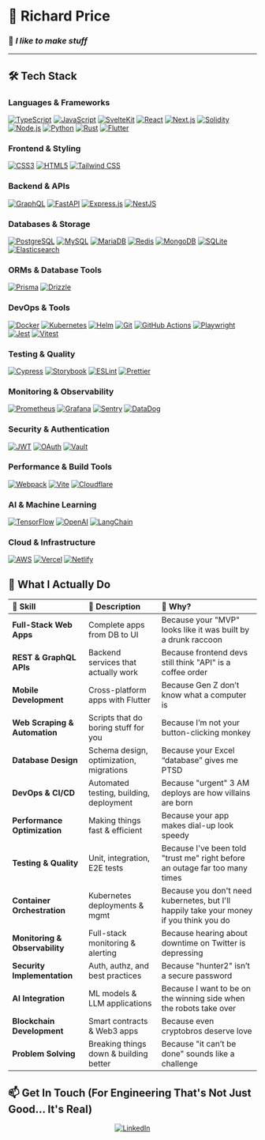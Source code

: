 
# 🚀 Richard Price

### 🤖 *I like to make stuff* 

---


## 🛠️ Tech Stack

### Languages & Frameworks

[![TypeScript](https://img.shields.io/badge/-TypeScript-3178C6?style=for-the-badge&logo=typescript&logoColor=white)](https://www.typescriptlang.org/)
[![JavaScript](https://img.shields.io/badge/-JavaScript-F7DF1E?style=for-the-badge&logo=javascript&logoColor=black)](https://developer.mozilla.org/en-US/docs/Web/JavaScript)
[![SvelteKit](https://img.shields.io/badge/-SvelteKit-FF3E00?style=for-the-badge&logo=svelte&logoColor=white)](https://kit.svelte.dev/)
[![React](https://img.shields.io/badge/-React-61DAFB?style=for-the-badge&logo=react&logoColor=black)](https://reactjs.org/)
[![Next.js](https://img.shields.io/badge/-Next.js-000000?style=for-the-badge&logo=next.js&logoColor=white)](https://nextjs.org/)
[![Solidity](https://img.shields.io/badge/-Solidity-2C4F7C?style=for-the-badge&logo=solidity&logoColor=white)](https://docs.soliditylang.org/)
[![Node.js](https://img.shields.io/badge/-Node.js-339933?style=for-the-badge&logo=nodedotjs&logoColor=white)](https://nodejs.org/)
[![Python](https://img.shields.io/badge/-Python-3776AB?style=for-the-badge&logo=python&logoColor=white)](https://www.python.org/)
[![Rust](https://img.shields.io/badge/-Rust-000000?style=for-the-badge&logo=rust&logoColor=white)](https://www.rust-lang.org/)
[![Flutter](https://img.shields.io/badge/-Flutter-02569B?style=for-the-badge&logo=flutter&logoColor=white)](https://flutter.dev/)

### Frontend & Styling
[![CSS3](https://img.shields.io/badge/-CSS3-1572B6?style=for-the-badge&logo=css3&logoColor=white)](https://developer.mozilla.org/en-US/docs/Web/CSS)
[![HTML5](https://img.shields.io/badge/-HTML5-E34F26?style=for-the-badge&logo=html5&logoColor=white)](https://developer.mozilla.org/en-US/docs/Web/HTML)
[![Tailwind CSS](https://img.shields.io/badge/-Tailwind%20CSS-38B2AC?style=for-the-badge&logo=tailwind-css&logoColor=white)](https://tailwindcss.com/)

### Backend & APIs
[![GraphQL](https://img.shields.io/badge/-GraphQL-E10098?style=for-the-badge&logo=graphql&logoColor=white)](https://graphql.org/)
[![FastAPI](https://img.shields.io/badge/-FastAPI-009688?style=for-the-badge&logo=fastapi&logoColor=white)](https://fastapi.tiangolo.com/)
[![Express.js](https://img.shields.io/badge/-Express.js-000000?style=for-the-badge&logo=express&logoColor=white)](https://expressjs.com/)
[![NestJS](https://img.shields.io/badge/-NestJS-E0234E?style=for-the-badge&logo=nestjs&logoColor=white)](https://nestjs.com/)

### Databases & Storage
[![PostgreSQL](https://img.shields.io/badge/-PostgreSQL-336791?style=for-the-badge&logo=postgresql&logoColor=white)](https://www.postgresql.org/)
[![MySQL](https://img.shields.io/badge/-MySQL-4479A1?style=for-the-badge&logo=mysql&logoColor=white)](https://www.mysql.com/)
[![MariaDB](https://img.shields.io/badge/-MariaDB-003545?style=for-the-badge&logo=mariadb&logoColor=white)](https://mariadb.org/)
[![Redis](https://img.shields.io/badge/-Redis-DC382D?style=for-the-badge&logo=redis&logoColor=white)](https://redis.io/)
[![MongoDB](https://img.shields.io/badge/-MongoDB-47A248?style=for-the-badge&logo=mongodb&logoColor=white)](https://www.mongodb.com/)
[![SQLite](https://img.shields.io/badge/-SQLite-003B57?style=for-the-badge&logo=sqlite&logoColor=white)](https://www.sqlite.org/)
[![Elasticsearch](https://img.shields.io/badge/-Elasticsearch-005571?style=for-the-badge&logo=elasticsearch&logoColor=white)](https://www.elastic.co/elasticsearch/)

### ORMs & Database Tools
[![Prisma](https://img.shields.io/badge/-Prisma-2D3748?style=for-the-badge&logo=prisma&logoColor=white)](https://www.prisma.io/)
[![Drizzle](https://img.shields.io/badge/-Drizzle-FF6B6B?style=for-the-badge&logo=drizzle&logoColor=white)](https://orm.drizzle.team/)

### DevOps & Tools
[![Docker](https://img.shields.io/badge/-Docker-2496ED?style=for-the-badge&logo=docker&logoColor=white)](https://www.docker.com/)
[![Kubernetes](https://img.shields.io/badge/-Kubernetes-326CE5?style=for-the-badge&logo=kubernetes&logoColor=white)](https://kubernetes.io/)
[![Helm](https://img.shields.io/badge/-Helm-0F1689?style=for-the-badge&logo=helm&logoColor=white)](https://helm.sh/)
[![Git](https://img.shields.io/badge/-Git-F05032?style=for-the-badge&logo=git&logoColor=white)](https://git-scm.com/)
[![GitHub Actions](https://img.shields.io/badge/-GitHub%20Actions-2088FF?style=for-the-badge&logo=githubactions&logoColor=white)](https://github.com/features/actions)
[![Playwright](https://img.shields.io/badge/-Playwright-2EAD33?style=for-the-badge&logo=playwright&logoColor=white)](https://playwright.dev/)
[![Jest](https://img.shields.io/badge/-Jest-C21325?style=for-the-badge&logo=jest&logoColor=white)](https://jestjs.io/)
[![Vitest](https://img.shields.io/badge/-Vitest-6E9F18?style=for-the-badge&logo=vitest&logoColor=white)](https://vitest.dev/)

### Testing & Quality
[![Cypress](https://img.shields.io/badge/-Cypress-17202C?style=for-the-badge&logo=cypress&logoColor=white)](https://www.cypress.io/)
[![Storybook](https://img.shields.io/badge/-Storybook-FF4785?style=for-the-badge&logo=storybook&logoColor=white)](https://storybook.js.org/)
[![ESLint](https://img.shields.io/badge/-ESLint-4B32C3?style=for-the-badge&logo=eslint&logoColor=white)](https://eslint.org/)
[![Prettier](https://img.shields.io/badge/-Prettier-F7B93E?style=for-the-badge&logo=prettier&logoColor=white)](https://prettier.io/)

### Monitoring & Observability
[![Prometheus](https://img.shields.io/badge/-Prometheus-E6522C?style=for-the-badge&logo=prometheus&logoColor=white)](https://prometheus.io/)
[![Grafana](https://img.shields.io/badge/-Grafana-F46800?style=for-the-badge&logo=grafana&logoColor=white)](https://grafana.com/)
[![Sentry](https://img.shields.io/badge/-Sentry-362D59?style=for-the-badge&logo=sentry&logoColor=white)](https://sentry.io/)
[![DataDog](https://img.shields.io/badge/-DataDog-632CA6?style=for-the-badge&logo=datadog&logoColor=white)](https://www.datadoghq.com/)

### Security & Authentication
[![JWT](https://img.shields.io/badge/-JWT-000000?style=for-the-badge&logo=jsonwebtokens&logoColor=white)](https://jwt.io/)
[![OAuth](https://img.shields.io/badge/-OAuth-000000?style=for-the-badge&logo=oauth&logoColor=white)](https://oauth.net/)
[![Vault](https://img.shields.io/badge/-Vault-000000?style=for-the-badge&logo=vault&logoColor=white)](https://www.vaultproject.io/)

### Performance & Build Tools
[![Webpack](https://img.shields.io/badge/-Webpack-8DD6F9?style=for-the-badge&logo=webpack&logoColor=white)](https://webpack.js.org/)
[![Vite](https://img.shields.io/badge/-Vite-646CFF?style=for-the-badge&logo=vite&logoColor=white)](https://vitejs.dev/)
[![Cloudflare](https://img.shields.io/badge/-Cloudflare-FF6B6B?style=for-the-badge&logo=cloudflare&logoColor=white)](https://www.cloudflare.com/)

### AI & Machine Learning
[![TensorFlow](https://img.shields.io/badge/-TensorFlow-FF6F00?style=for-the-badge&logo=tensorflow&logoColor=white)](https://www.tensorflow.org/)
[![OpenAI](https://img.shields.io/badge/-OpenAI-412991?style=for-the-badge&logo=openai&logoColor=white)](https://openai.com/)
[![LangChain](https://img.shields.io/badge/-LangChain-000000?style=for-the-badge&logo=langchain&logoColor=white)](https://www.langchain.com/)

### Cloud & Infrastructure
[![AWS](https://img.shields.io/badge/-AWS-232F3E?style=for-the-badge&logo=amazonaws&logoColor=white)](https://aws.amazon.com/)
[![Vercel](https://img.shields.io/badge/-Vercel-000000?style=for-the-badge&logo=vercel&logoColor=white)](https://vercel.com/)
[![Netlify](https://img.shields.io/badge/-Netlify-00C7B7?style=for-the-badge&logo=netlify&logoColor=white)](https://www.netlify.com/)

## 🎯 What I Actually Do

| 🚀 **Skill** | 📝 **Description** | 💭 **Why?** |
|:---|:---|:---|
| **Full-Stack Web Apps** | Complete apps from DB to UI | Because your "MVP" looks like it was built by a drunk raccoon |
| **REST & GraphQL APIs** | Backend services that actually work | Because frontend devs still think "API" is a coffee order |
| **Mobile Development** | Cross-platform apps with Flutter | Because Gen Z don’t know what a computer is |
| **Web Scraping & Automation** | Scripts that do boring stuff for you | Because I’m not your button-clicking monkey |
| **Database Design** | Schema design, optimization, migrations | Because your Excel “database” gives me PTSD |
| **DevOps & CI/CD** | Automated testing, building, deployment | Because "urgent" 3 AM deploys are how villains are born |
| **Performance Optimization** | Making things fast & efficient | Because your app makes dial-up look speedy |
| **Testing & Quality** | Unit, integration, E2E tests | Because I've been told "trust me" right before an outage far too many times  |
| **Container Orchestration** | Kubernetes deployments & mgmt | Because you don't need kubernetes, but I'll happily take your money if you think you do |
| **Monitoring & Observability** | Full-stack monitoring & alerting | Because hearing about downtime on Twitter is depressing |
| **Security Implementation** | Auth, authz, and best practices | Because "hunter2" isn’t a secure password |
| **AI Integration** | ML models & LLM applications | Because I want to be on the winning side when the robots take over |
| **Blockchain Development** | Smart contracts & Web3 apps | Because even cryptobros deserve love |
| **Problem Solving** | Breaking things down & building better | Because "it can’t be done" sounds like a challenge |

## 📫 Get In Touch (For Engineering That's Not Just Good... It's Real)

<div align="center">  
  <a href="https://www.linkedin.com/in/richard-price-14539658/">
    <img src="https://img.shields.io/badge/-LinkedIn-0077B5?style=for-the-badge&logo=linkedin&logoColor=white" alt="LinkedIn" />
  </a>
</div>
